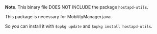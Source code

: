 **Note**. This binary file DOES NOT INCLUDE the package `hostapd-utils`.

This package is necessary for MobilityManager.java. 

So you can install it with `$opkg update` and `$opkg install hostapd-utils`.
